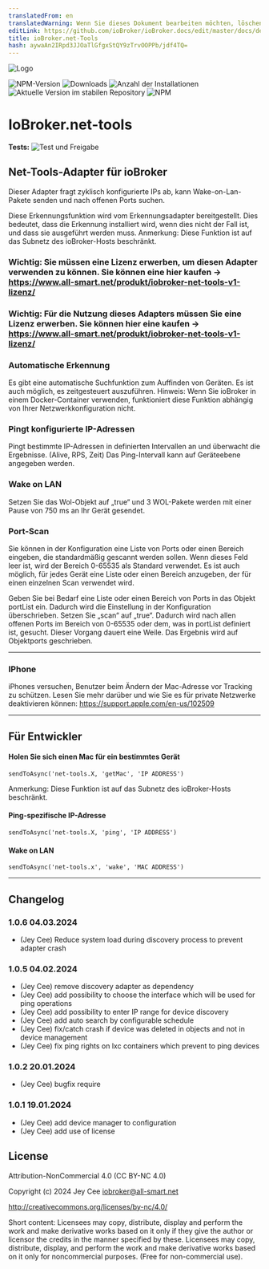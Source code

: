 ```yaml
---
translatedFrom: en
translatedWarning: Wenn Sie dieses Dokument bearbeiten möchten, löschen Sie bitte das Feld "translationsFrom". Andernfalls wird dieses Dokument automatisch erneut übersetzt
editLink: https://github.com/ioBroker/ioBroker.docs/edit/master/docs/de/adapterref/iobroker.net-tools/README.md
title: ioBroker.net-Tools
hash: aywaAn2IRpd3JJOaTlGfgxStQY9zTrvOOPPb/jdf4TQ=
---
```

![Logo](../../../en/adapterref/iobroker.net-tools/admin/net-tools.png)

![NPM-Version](https://img.shields.io/npm/v/iobroker.net-tools.svg)
![Downloads](https://img.shields.io/npm/dm/iobroker.net-tools.svg)
![Anzahl der Installationen](https://iobroker.live/badges/net-tools-installed.svg)
![Aktuelle Version im stabilen Repository](https://iobroker.live/badges/net-tools-stable.svg)
![NPM](https://nodei.co/npm/iobroker.net-tools.png?downloads=true)

# IoBroker.net-tools
**Tests:** ![Test und Freigabe](https://github.com/jey-cee/ioBroker.net-tools/workflows/Test%20and%20Release/badge.svg)

## Net-Tools-Adapter für ioBroker
Dieser Adapter fragt zyklisch konfigurierte IPs ab, kann Wake-on-Lan-Pakete senden und nach offenen Ports suchen.

Diese Erkennungsfunktion wird vom Erkennungsadapter bereitgestellt. Dies bedeutet, dass die Erkennung installiert wird, wenn dies nicht der Fall ist, und dass sie ausgeführt werden muss.
Anmerkung: Diese Funktion ist auf das Subnetz des ioBroker-Hosts beschränkt.

### Wichtig: Sie müssen eine Lizenz erwerben, um diesen Adapter verwenden zu können. Sie können eine hier kaufen -> https://www.all-smart.net/produkt/iobroker-net-tools-v1-lizenz/
### Wichtig: Für die Nutzung dieses Adapters müssen Sie eine Lizenz erwerben. Sie können hier eine kaufen -> https://www.all-smart.net/produkt/iobroker-net-tools-v1-lizenz/
### Automatische Erkennung
Es gibt eine automatische Suchfunktion zum Auffinden von Geräten. Es ist auch möglich, es zeitgesteuert auszuführen.
Hinweis: Wenn Sie ioBroker in einem Docker-Container verwenden, funktioniert diese Funktion abhängig von Ihrer Netzwerkkonfiguration nicht.

### Pingt konfigurierte IP-Adressen
Pingt bestimmte IP-Adressen in definierten Intervallen an und überwacht die Ergebnisse. (Alive, RPS, Zeit) Das Ping-Intervall kann auf Geräteebene angegeben werden.

### Wake on LAN
Setzen Sie das Wol-Objekt auf „true“ und 3 WOL-Pakete werden mit einer Pause von 750 ms an Ihr Gerät gesendet.

### Port-Scan
Sie können in der Konfiguration eine Liste von Ports oder einen Bereich eingeben, die standardmäßig gescannt werden sollen. Wenn dieses Feld leer ist, wird der Bereich 0-65535 als Standard verwendet.
Es ist auch möglich, für jedes Gerät eine Liste oder einen Bereich anzugeben, der für einen einzelnen Scan verwendet wird.

Geben Sie bei Bedarf eine Liste oder einen Bereich von Ports in das Objekt portList ein. Dadurch wird die Einstellung in der Konfiguration überschrieben.
Setzen Sie „scan“ auf „true“. Dadurch wird nach allen offenen Ports im Bereich von 0-65535 oder dem, was in portList definiert ist, gesucht. Dieser Vorgang dauert eine Weile.
Das Ergebnis wird auf Objektports geschrieben.

---

### IPhone
iPhones versuchen, Benutzer beim Ändern der Mac-Adresse vor Tracking zu schützen.
Lesen Sie mehr darüber und wie Sie es für private Netzwerke deaktivieren können: https://support.apple.com/en-us/102509

---

## Für Entwickler
#### Holen Sie sich einen Mac für ein bestimmtes Gerät
`sendToAsync('net-tools.X, 'getMac', 'IP ADDRESS')`

Anmerkung: Diese Funktion ist auf das Subnetz des ioBroker-Hosts beschränkt.

#### Ping-spezifische IP-Adresse
`sendToAsync('net-tools.X, 'ping', 'IP ADDRESS')`

#### Wake on LAN
`sendToAsync('net-tools.x', 'wake', 'MAC ADDRESS')`

---

## Changelog
<!--
	Placeholder for the next version (at the beginning of the line):
	### **WORK IN PROGRESS**
-->

### 1.0.6 04.03.2024
* (Jey Cee) Reduce system load during discovery process to prevent adapter crash

### 1.0.5 04.02.2024
* (Jey Cee) remove discovery adapter as dependency
* (Jey Cee) add possibility to choose the interface which will be used for ping operations
* (Jey Cee) add possibility to enter IP range for device discovery
* (Jey Cee) add auto search by configurable schedule
* (Jey Cee) fix/catch crash if device was deleted in objects and not in device management
* (Jey Cee) fix ping rights on lxc containers which prevent to ping devices

### 1.0.2 20.01.2024
* (Jey Cee) bugfix require

### 1.0.1 19.01.2024
* (Jey Cee) add device manager to configuration
* (Jey Cee) add use of license

## License
Attribution-NonCommercial 4.0 (CC BY-NC 4.0)

Copyright (c) 2024 Jey Cee <iobroker@all-smart.net>

http://creativecommons.org/licenses/by-nc/4.0/

Short content:
Licensees may copy, distribute, display and perform the work and make derivative works based on it only if they give the author or licensor the credits in the manner specified by these.
Licensees may copy, distribute, display, and perform the work and make derivative works based on it only for noncommercial purposes.
(Free for non-commercial use).